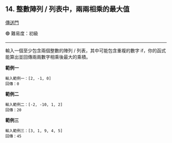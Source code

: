 ## 14. 整數陣列 / 列表中，兩兩相乘的最大值

[傳送門](https://wehelp.tw/coding/problem/14)

🟢 難易度：初級

---

輸入一個至少包含兩個整數的陣列 / 列表，其中可能包含重複的數字 if，你的函式能算出並回傳兩兩數字相乘後最大的乘積。

**範例一**

```
輸入範例一：[2, -1, 0]
回傳：0
```

**範例二**

```
輸入範例二：[-2, -10, 1, 2]
回傳：20
```

**範例三**

```
輸入範例三：[3, 1, 9, 4, 5]
回傳：45
```
